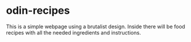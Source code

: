 # odin-recipes
This is a simple webpage using a brutalist design. Inside there will be food recipes with all the needed ingredients and instructions.
